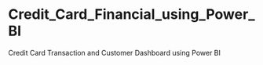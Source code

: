 # Credit_Card_Financial_using_Power_BI
Credit Card Transaction and  Customer Dashboard using Power BI

